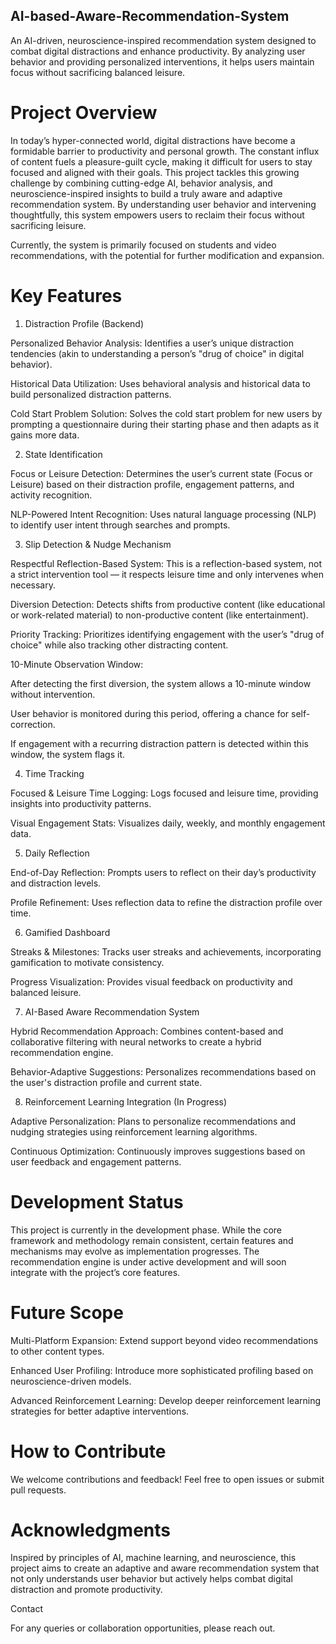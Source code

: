 ## AI-based-Aware-Recommendation-System
An AI-driven, neuroscience-inspired recommendation system designed to combat digital distractions and enhance productivity. By analyzing user behavior and providing personalized interventions, it helps users maintain focus without sacrificing balanced leisure.

# Project Overview

In today’s hyper-connected world, digital distractions have become a formidable barrier to productivity and personal growth. The constant influx of content fuels a pleasure-guilt cycle, making it difficult for users to stay focused and aligned with their goals. This project tackles this growing challenge by combining cutting-edge AI, behavior analysis, and neuroscience-inspired insights to build a truly aware and adaptive recommendation system. By understanding user behavior and intervening thoughtfully, this system empowers users to reclaim their focus without sacrificing leisure.

Currently, the system is primarily focused on students and video recommendations, with the potential for further modification and expansion.

# Key Features

1. Distraction Profile (Backend)

Personalized Behavior Analysis: Identifies a user’s unique distraction tendencies (akin to understanding a person’s "drug of choice" in digital behavior).

Historical Data Utilization: Uses behavioral analysis and historical data to build personalized distraction patterns.

Cold Start Problem Solution: Solves the cold start problem for new users by prompting a questionnaire during their starting phase and then adapts as it gains more data.

2. State Identification

Focus or Leisure Detection: Determines the user’s current state (Focus or Leisure) based on their distraction profile, engagement patterns, and activity recognition.

NLP-Powered Intent Recognition: Uses natural language processing (NLP) to identify user intent through searches and prompts.

3. Slip Detection & Nudge Mechanism

Respectful Reflection-Based System: This is a reflection-based system, not a strict intervention tool — it respects leisure time and only intervenes when necessary.

Diversion Detection: Detects shifts from productive content (like educational or work-related material) to non-productive content (like entertainment).

Priority Tracking: Prioritizes identifying engagement with the user’s "drug of choice" while also tracking other distracting content.

10-Minute Observation Window:

After detecting the first diversion, the system allows a 10-minute window without intervention.

User behavior is monitored during this period, offering a chance for self-correction.

If engagement with a recurring distraction pattern is detected within this window, the system flags it.

4. Time Tracking

Focused & Leisure Time Logging: Logs focused and leisure time, providing insights into productivity patterns.

Visual Engagement Stats: Visualizes daily, weekly, and monthly engagement data.

5. Daily Reflection

End-of-Day Reflection: Prompts users to reflect on their day’s productivity and distraction levels.

Profile Refinement: Uses reflection data to refine the distraction profile over time.

6. Gamified Dashboard

Streaks & Milestones: Tracks user streaks and achievements, incorporating gamification to motivate consistency.

Progress Visualization: Provides visual feedback on productivity and balanced leisure.

7. AI-Based Aware Recommendation System

Hybrid Recommendation Approach: Combines content-based and collaborative filtering with neural networks to create a hybrid recommendation engine.

Behavior-Adaptive Suggestions: Personalizes recommendations based on the user's distraction profile and current state.

8. Reinforcement Learning Integration (In Progress)

Adaptive Personalization: Plans to personalize recommendations and nudging strategies using reinforcement learning algorithms.

Continuous Optimization: Continuously improves suggestions based on user feedback and engagement patterns.

# Development Status

This project is currently in the development phase. While the core framework and methodology remain consistent, certain features and mechanisms may evolve as implementation progresses. The recommendation engine is under active development and will soon integrate with the project’s core features.

# Future Scope

Multi-Platform Expansion: Extend support beyond video recommendations to other content types.

Enhanced User Profiling: Introduce more sophisticated profiling based on neuroscience-driven models.

Advanced Reinforcement Learning: Develop deeper reinforcement learning strategies for better adaptive interventions.

# How to Contribute

We welcome contributions and feedback! Feel free to open issues or submit pull requests.

# Acknowledgments

Inspired by principles of AI, machine learning, and neuroscience, this project aims to create an adaptive and aware recommendation system that not only understands user behavior but actively helps combat digital distraction and promote productivity.

Contact

For any queries or collaboration opportunities, please reach out.
